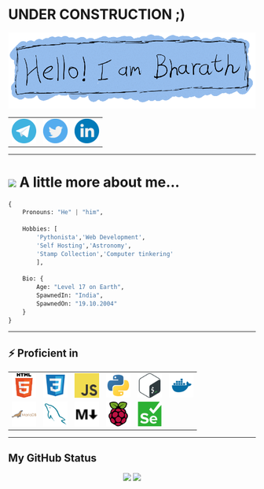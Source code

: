 # UNDER CONSTRUCTION ;)
<p align="center"><img src="./images/me_edi1.png"></p>

<table align=center>
    <tr>
        <td><img src="./images/telegram.svg" width=50 alt="telegram-svg"><a href="http://" target="_blank"></a></img></td>
        <td><img src="./images/twitter.svg" width=50 alt="twitter-svg"><a href="http://" target="_blank"></a></img></td>
        <td><img src="./images/linkedin.svg" width=50 alt="linkedin-svg"><a href="http://" target="_blank"></a></img></td>
    </tr>
</table>

---

<h1><img src="https://media.giphy.com/media/VgCDAzcKvsR6OM0uWg/giphy.gif" width="50"> A little more about me...  </h1>

```py
{
    Pronouns: "He" | "him",

    Hobbies: [
        'Pythonista','Web Development',
        'Self Hosting','Astronomy',
        'Stamp Collection','Computer tinkering'
        ],
            
    Bio: {
        Age: "Level 17 on Earth",
        SpawnedIn: "India",
        SpawnedOn: "19.10.2004"
    }
} 
```
---
## ⚡ Proficient in

<table>
    <tr>
        <td><img src="./images/html.svg" width=50 alt=""></td>
        <td><img src="./images/css.svg" width=50 alt=""></td>
        <td><img src="./images/js.svg" width=50 alt=""></td>
        <td><img src="./images/python.svg" width=50 alt=""></td>
        <td><img src="./images/bash.svg" width=50 alt=""></td>
        <td><img src="./images/docker.svg" width=50 alt=""></td>
    </tr>
    <tr>
        <td><img src="./images/mariadb.svg" width=50 alt=""></td>
        <td><img src="./images/mysql.svg" width=50 alt=""></td>
        <td><img src="./images/markdown.svg" width=50 alt=""></td>
        <td><img src="./images/raspberry-pi.svg" width=50 alt=""></td>
        <td><img src="./images/selenium.svg" width=50 alt=""></td>
    </tr>
</table>

---
## My GitHub Status

<p align="center">
<img src="https://github-readme-stats.vercel.app/api?username=bharath1910&show_icons=true&theme=github_dark" height=170>
<img src="https://github-readme-stats.vercel.app/api/top-langs/?username=anuraghazra&layout=compact&theme=github_dark" height=170>
</p>
